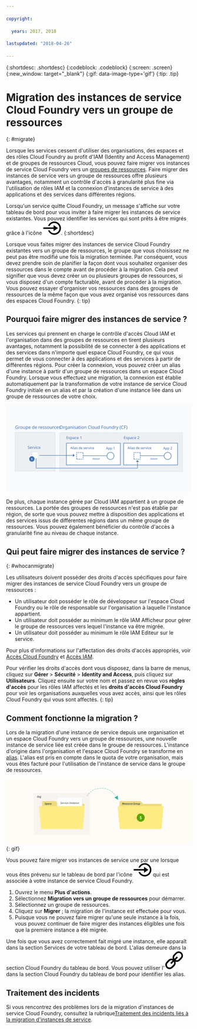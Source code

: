 ```yaml
---

copyright:

  years: 2017, 2018

lastupdated: "2018-04-26"

---
```


{:shortdesc: .shortdesc}
{:codeblock: .codeblock}
{:screen: .screen}
{:new_window: target="_blank"}
{:gif: data-image-type='gif'}
{:tip: .tip}

# Migration des instances de service Cloud Foundry vers un groupe de ressources
{: #migrate}

Lorsque les services cessent d'utiliser des organisations, des espaces et des rôles Cloud Foundry au profit d'IAM (Identity and Access Management) et de groupes de ressources Cloud, vous pouvez faire migrer vos instances de service Cloud Foundry vers un [groupes de ressources](/docs/account/resourcegroups.html#rgs). Faire migrer des instances de service vers un groupe de ressources offre plusieurs avantages, notamment un contrôle d'accès à granularité plus fine via l'utilisation de rôles IAM et la connexion d'instances de service à des applications et des services dans différentes régions. 

Lorsqu'un service quitte Cloud Foundry, un message s'affiche sur votre tableau de bord pour vous inviter à faire migrer les instances de service existantes. Vous pouvez identifier les services qui sont prêts à être migrés grâce à l'icône ![Faire migrer cette instance de service vers un groupe de ressources](images/migrate.svg "Faire migrer cette instance de service vers un groupe de ressources").
{:shortdesc}

Lorsque vous faites migrer des instances de service Cloud Foundry existantes vers un groupe de ressources, le groupe que vous choisissez ne peut pas être modifié une fois la migration terminée. Par conséquent, vous devez prendre soin de planifier la façon dont vous souhaitez organiser des ressources dans le  compte avant de procéder à la migration. Cela peut signifier que vous devez créer un ou plusieurs groupes de ressources, si vous disposez d'un compte facturable, avant de procéder à la migration.
Vous pouvez essayer d'organiser vos ressources dans des groupes de ressources de la même façon que vous avez organisé vos ressources dans des espaces Cloud Foundry.
{: tip}

## Pourquoi faire migrer des instances de service ?

Les services qui prennent en charge le contrôle d'accès Cloud IAM et l'organisation dans des groupes de ressources en tirent plusieurs avantages, notamment la possibilité de se connecter à des applications et des services dans n'importe quel espace Cloud Foundry, ce qui vous permet de vous connecter à des applications et des services à partir de différentes régions. Pour créer la connexion, vous pouvez créer un alias d'une  instance à partir d'un groupe de ressources dans un espace Cloud Foundry. Lorsque vous effectuez une migration, la connexion est établie automatiquement par la transformation de votre instance de service Cloud Foundry initiale en un alias et par la création d'une instance liée dans un groupe de ressources de votre choix.

![Liaison d'une instance de service à un espace Cloud Foundry pour créer un alias](images/alias.svg "Liaison d'une instance de service à un espace Cloud Foundry pour créer un alias")

De plus, chaque instance gérée par Cloud IAM appartient à un groupe de ressources. La portée des groupes de ressources n'est pas établie par région, de sorte que vous pouvez mettre à disposition des applications et des services issus de différentes régions dans un même groupe de ressources. Vous pouvez également bénéficier du contrôle d'accès à granularité fine au niveau de chaque instance. 

## Qui peut faire migrer des instances de service ?
{: #whocanmigrate}

Les utilisateurs doivent posséder des droits d'accès spécifiques pour faire migrer des instances de service Cloud Foundry vers un groupe de ressources :

* Un utilisateur doit posséder le rôle de développeur sur l'espace Cloud Foundry ou le rôle de responsable sur l'organisation à laquelle l'instance appartient. 
* Un utilisateur doit posséder au minimum le rôle IAM Afficheur pour gérer le groupe de ressources vers lequel l'instance va être migrée. 
* Un utilisateur doit posséder au minimum le rôle IAM Editeur sur le service. 

Pour plus d'informations sur l'affectation des droits d'accès appropriés, voir [Accès Cloud Foundry](/docs/iam/cfaccess.html#cfaccess) et [Accès IAM](/docs/iam/users_roles.html#platformrolestable).

Pour vérifier les droits d'accès dont vous disposez, dans la barre de menus, cliquez sur **Gérer** &gt; **Sécurité** &gt; **Identity and Access**, puis cliquez sur **Utilisateurs**. Cliquez ensuite sur votre nom et passez en revue vos **règles d'accès** pour les rôles IAM affectés et les **droits d'accès Cloud Foundry** pour voir les organisations auxquelles vous avez accès, ainsi que les rôles Cloud Foundry qui vous sont affectés.
{: tip}


## Comment fonctionne la migration ?

Lors de la migration d'une instance de service depuis une organisation et un espace Cloud Foundry vers un groupe de ressources, une nouvelle instance de service liée est créée dans le groupe de ressources. L'instance d'origine dans l'organisation et l'espace Cloud Foundry se transforme en [alias](/docs/cfapps/connecting_apps.html#what_is_alias). L'alias est pris en compte dans le quota de votre organisation, mais vous êtes facturé pour l'utilisation de l'instance de service dans le groupe de ressources. 

![Migration d'une instance de service Cloud Foundry vers un groupe de ressources](images/migration.gif){: gif}

Vous pouvez faire migrer vos instances de service une par une lorsque vous êtes prévenu sur le tableau de bord par l'icône ![Faire migrer cette instance de service vers un groupe de ressources](images/migrate.svg "Faire migrer cette instance de service vers un groupe de ressources") qui est associée à votre instance de service Cloud Foundry. 

1. Ouvrez le menu **Plus d'actions**. 
2. Sélectionnez **Migration vers un groupe de ressources** pour démarrer. 
3. Sélectionnez un groupe de ressources.
4. Cliquez sur **Migrer** ; la migration de l'instance est effectuée pour vous. 
5. Puisque vous ne pouvez faire migrer qu'une seule instance à la fois, vous pouvez continuer de faire migrer des instances éligibles une fois que la première instance a été migrée. 

Une fois que vous avez correctement fait migré une instance, elle apparaît dans la section Services de votre tableau de bord. L'alias demeure dans la section Cloud Foundry du tableau de bord. Vous pouvez utiliser l'![icône de lien](images/link.svg "icône de lien qui représente un alias") dans la section Cloud Foundry du tableau de bord pour identifier les alias. 

## Traitement des incidents

Si vous rencontrez des problèmes lors de la migration d'instances de service Cloud Foundry, consultez la rubrique[Traitement des incidents liés à la migration d'instances de service](/docs/troubleshoot/ts_migration.html).
